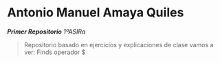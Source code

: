 # Antonio Manuel Amaya Quiles
***Primer Repositorio***
*1ºASIRa*	
>Repositorio basado en ejercicios y explicaciones de clase
>vamos a ver: 
>Finds
>operador $
